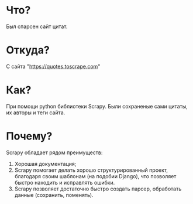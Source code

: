 # Что? 
Был спарсен сайт цитат.

# Откуда?
С сайта "https://quotes.toscrape.com"

# Как?
При помощи python библиотеки Scrapy. Были сохраненые сами цитаты, их авторы и теги сайта.

# Почему?
Scrapy обладает рядом преимуществ:
1. Хорошая документация;
2. Scrapy помогает делать хорошо структурированный проект, благодаря своим шаблонам (на подобии Django), что позволяет быстро находить и исправлять ошибки.
3. Scrapy позволяет достаточно быстро создать парсер, обработать данные (сохранить, поменять).
